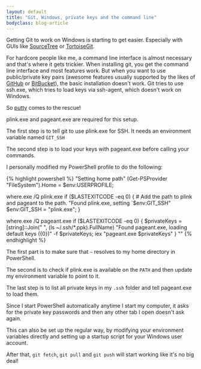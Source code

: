 ```yaml
---
layout: default
title: "Git, Windows, private keys and the command line"
bodyclass: blog-article
---
```


Getting Git to work on Windows is starting to get easier. Especially with GUIs like [SourceTree](http://www.sourcetreeapp.com/) or [TortoiseGit](https://code.google.com/p/tortoisegit/).

<!-- more -->

For hardcore people like me, a command line interface is almost necessary and that's where it gets trickier. When installing git, you get the command line interface and most features
work. But when you want to use public/private key pairs (awesome features usually supported by the likes of [GitHub](https://github.com/) or [BitBucket](https://bitbucket.org/)), the basic
installation doesn't work. Git tries to use ssh.exe, which tries to load keys via ssh-agent, which doesn't work on Windows.

So [putty](http://www.chiark.greenend.org.uk/~sgtatham/putty/download.html) comes to the rescue!

plink.exe and pageant.exe are required for this setup.

The first step is to tell git to use plink.exe for SSH. It needs an environment variable named `GIT_SSH`

The second step is to load your keys with pageant.exe before calling your commands.

I personally modified my PowerShell profile to do the following:

{% highlight powershell %}
"Setting home path"
(Get-PSProvider "FileSystem").Home = $env:USERPROFILE;

where.exe /Q plink.exe
if ($LASTEXITCODE -eq 0)
{
    # Add the path to plink and pageant to the path.
    "Found plink.exe, setting `$env:GIT_SSH"
    $env:GIT_SSH = "plink.exe";
}

where.exe /Q pageant.exe
if ($LASTEXITCODE -eq 0)
{
    $privateKeys = [string]::Join(" ", (ls ~/.ssh/*.ppk).FullName)
    "Found pageant.exe, loading default keys ({0})" -f $privateKeys;
    iex "pageant.exe $privateKeys"
}
""
{% endhighlight %}

The first part is to make sure that `~` resolves to my home directory in PowerShell.

The second is to check if plink.exe is available on the `PATH` and then update my environment variable to point to it.

The last step is to list all private keys in my `.ssh` folder and tell pageant.exe to load them.

Since I start PowerShell automatically anytime I start my computer, it asks for the private key passwords and then any other tab I open doesn't ask again.

This can also be set up the regular way, by modifying your environment variables directly and setting up a startup script for your Windows user account.

After that, `git fetch`, `git pull` and `git push` will start working like it's no big deal!